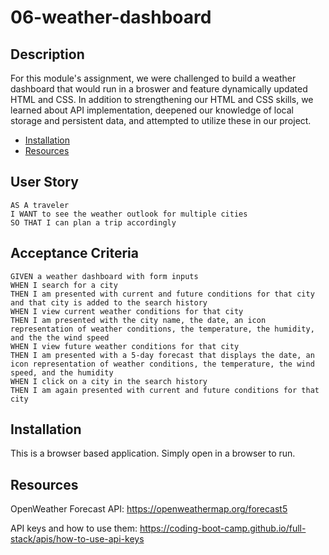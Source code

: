 # 06-weather-dashboard

## Description

For this module's assignment, we were challenged to build a weather dashboard that would run in a broswer and feature dynamically updated HTML and CSS. In addition to strengthening our HTML and CSS skills, we learned about API implementation, deepened our knowledge of local storage and persistent data, and attempted to utilize these in our project.

- [Installation](#installation)
- [Resources](#resources)

## User Story

```
AS A traveler
I WANT to see the weather outlook for multiple cities
SO THAT I can plan a trip accordingly
```

## Acceptance Criteria

```
GIVEN a weather dashboard with form inputs
WHEN I search for a city
THEN I am presented with current and future conditions for that city and that city is added to the search history
WHEN I view current weather conditions for that city
THEN I am presented with the city name, the date, an icon representation of weather conditions, the temperature, the humidity, and the the wind speed
WHEN I view future weather conditions for that city
THEN I am presented with a 5-day forecast that displays the date, an icon representation of weather conditions, the temperature, the wind speed, and the humidity
WHEN I click on a city in the search history
THEN I am again presented with current and future conditions for that city
```

## Installation

This is a browser based application. Simply open in a browser to run.

## Resources

OpenWeather Forecast API:
https://openweathermap.org/forecast5

API keys and how to use them:
https://coding-boot-camp.github.io/full-stack/apis/how-to-use-api-keys
